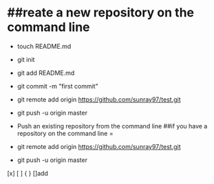 ##reate a new repository on the command line
==
- touch README.md

- git init

- git add README.md

- git commit -m "first commit"

- git remote add origin https://github.com/sunray97/test.git

- git push -u origin master

- Push an existing repository from the command line
##if you have a repository on the command line
=
- git remote add origin https://github.com/sunray97/test.git

- git push -u origin master

[x]  [ ] { } 
[]add



